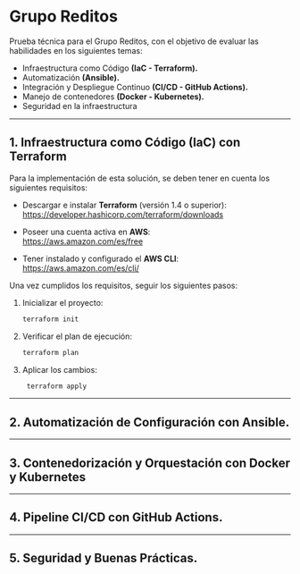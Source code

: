 # Grupo Reditos

Prueba técnica para el Grupo Reditos, con el objetivo de evaluar las habilidades en los siguientes temas:

- Infraestructura como Código **(IaC - Terraform).**
- Automatización **(Ansible).**
- Integración y Despliegue Continuo **(CI/CD - GitHub Actions).**
- Manejo de contenedores **(Docker - Kubernetes).**
- Seguridad en la infraestructura

---

## 1. Infraestructura como Código (IaC) con Terraform

Para la implementación de esta solución, se deben tener en cuenta los siguientes requisitos:

- Descargar e instalar **Terraform** (versión 1.4 o superior):  
  https://developer.hashicorp.com/terraform/downloads

- Poseer una cuenta activa en **AWS**:  
  https://aws.amazon.com/es/free

- Tener instalado y configurado el **AWS CLI**:  
  https://aws.amazon.com/es/cli/

Una vez cumplidos los requisitos, seguir los siguientes pasos:

1. Inicializar el proyecto:
   ```bash
   terraform init
   ```

2. Verificar el plan de ejecución:
   ```bash
   terraform plan
    ```

3. Aplicar los cambios:
   ```bash
    terraform apply
    ```

---

## 2. Automatización de Configuración con Ansible.

---

## 3. Contenedorización y Orquestación con Docker y Kubernetes

---

## 4. Pipeline CI/CD con GitHub Actions.

---

## 5. Seguridad y Buenas Prácticas.


